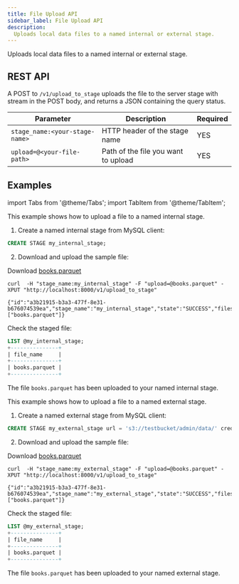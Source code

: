 ```yaml
---
title: File Upload API
sidebar_label: File Upload API
description:
  Uploads local data files to a named internal or external stage.
---
```


Uploads local data files to a named internal or external stage.

## REST API

A POST to `/v1/upload_to_stage` uploads the file to the server stage with stream in the POST body, and returns a JSON containing the query status.

| Parameter  | Description | Required |
| ----------- | ----------- | --- |
| `stage_name:<your-stage-name>`  | HTTP header of the stage name | YES |
| `upload=@<your-file-path>`  | Path of the file you want to upload| YES |


## Examples

import Tabs from '@theme/Tabs';
import TabItem from '@theme/TabItem';

<Tabs groupId="operating-systems">
<TabItem value="internal" label="Upload to Named Internal Stage">

This example shows how to upload a file to a named internal stage.

1. Create a named internal stage from MySQL client:
```sql
CREATE STAGE my_internal_stage;
```
2. Download and upload the sample file:

Download [books.parquet](https://datafuse-1253727613.cos.ap-hongkong.myqcloud.com/data/books.parquet)

```shell title='Put books.parquet to stage'
curl  -H "stage_name:my_internal_stage" -F "upload=@books.parquet" -XPUT "http://localhost:8000/v1/upload_to_stage"
```

```shell title='Response'
{"id":"a3b21915-b3a3-477f-8e31-b676074539ea","stage_name":"my_internal_stage","state":"SUCCESS","files":["books.parquet"]}
```

Check the staged file:
```sql
LIST @my_internal_stage;
+---------------+
| file_name     |
+---------------+
| books.parquet |
+---------------+
```

The file `books.parquet` has been uploaded to your named internal stage.

</TabItem>
<TabItem value="external" label="Upload to Named External Stage">

This example shows how to upload a file to a named external stage.

1. Create a named external stage from MySQL client:
```sql
CREATE STAGE my_external_stage url = 's3://testbucket/admin/data/' credentials=(aws_key_id='minioadmin' aws_secret_key='minioadmin');
```
2. Download and upload the sample file:

Download [books.parquet](https://datafuse-1253727613.cos.ap-hongkong.myqcloud.com/data/books.parquet)

```shell title='Put books.parquet to stage'
curl  -H "stage_name:my_external_stage" -F "upload=@books.parquet" -XPUT "http://localhost:8000/v1/upload_to_stage"
```

```shell title='Response'
{"id":"a3b21915-b3a3-477f-8e31-b676074539ea","stage_name":"my_external_stage","state":"SUCCESS","files":["books.parquet"]}
```

Check the staged file:
```sql
LIST @my_external_stage;
+---------------+
| file_name     |
+---------------+
| books.parquet |
+---------------+
```

The file `books.parquet` has been uploaded to your named external stage.

</TabItem>
</Tabs>
